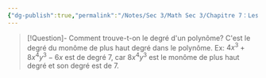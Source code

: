 ```yaml
---
{"dg-publish":true,"permalink":"/Notes/Sec 3/Math Sec 3/Chapitre 7：Les expressions algébriques équivalentes/Section 7.5：Le degré d’un polynôme/B) Degré d’un polynôme/"}
---
```



>[!Question]- Comment trouve-t-on le degré d'un polynôme?
>C'est le degré du monôme de plus haut degré dans le polynôme.
>Ex: $4x^3+8x^4y^3-6x$  est de degré 7, car $8x^4y^3$ est le monôme de plus haut degré et son degré est de 7.

